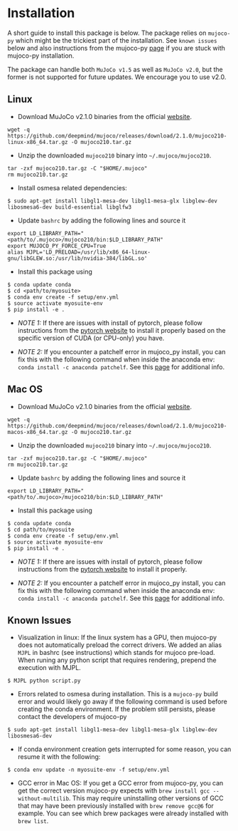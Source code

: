 # Installation

A short guide to install this package is below. The package relies on `mujoco-py` which might be the trickiest part of the installation. See `known issues` below and also instructions from the mujoco-py [page](https://github.com/openai/mujoco-py) if you are stuck with mujoco-py installation.

The package can handle both `MuJoCo v1.5` as well as `MuJoCo v2.0`, but the former is not supported for future updates. We encourage you to use v2.0.

## Linux

- Download MuJoCo v2.1.0 binaries from the official [website](https://github.com/deepmind/mujoco/releases/download/2.1.0/mujoco210-linux-x86_64.tar.gz).
```
wget -q https://github.com/deepmind/mujoco/releases/download/2.1.0/mujoco210-linux-x86_64.tar.gz -O mujoco210.tar.gz
```
- Unzip the downloaded `mujoco210` binary into `~/.mujoco/mujoco210`.
```
tar -zxf mujoco210.tar.gz -C "$HOME/.mujoco"
rm mujoco210.tar.gz
```
- Install osmesa related dependencies:
```
$ sudo apt-get install libgl1-mesa-dev libgl1-mesa-glx libglew-dev libosmesa6-dev build-essential libglfw3
```
- Update `bashrc` by adding the following lines and source it
```
export LD_LIBRARY_PATH="<path/to/.mujoco>/mujoco210/bin:$LD_LIBRARY_PATH"
export MUJOCO_PY_FORCE_CPU=True
alias MJPL='LD_PRELOAD=/usr/lib/x86_64-linux-gnu/libGLEW.so:/usr/lib/nvidia-384/libGL.so'
```
- Install this package using
```
$ conda update conda
$ cd <path/to/myosuite>
$ conda env create -f setup/env.yml
$ source activate myosuite-env
$ pip install -e .
```
- *NOTE 1:* If there are issues with install of pytorch, please follow instructions from the [pytorch website](https://pytorch.org/) to install it properly based on the specific version of CUDA (or CPU-only) you have.

- *NOTE 2:* If you encounter a patchelf error in mujoco_py install, you can fix this with the following command when inside the anaconda env: `conda install -c anaconda patchelf`. See this [page](https://github.com/openai/mujoco-py/issues/147) for additional info.

## Mac OS
- Download MuJoCo v2.1.0 binaries from the official [website](https://github.com/deepmind/mujoco/releases/download/2.1.0/mujoco210-macos-x86_64.tar.gz).
```
wget -q https://github.com/deepmind/mujoco/releases/download/2.1.0/mujoco210-macos-x86_64.tar.gz -O mujoco210.tar.gz
```
- Unzip the downloaded `mujoco210` binary into `~/.mujoco/mujoco210`.
```
tar -zxf mujoco210.tar.gz -C "$HOME/.mujoco"
rm mujoco210.tar.gz
```
- Update `bashrc` by adding the following lines and source it
```
export LD_LIBRARY_PATH="<path/to/.mujoco>/mujoco210/bin:$LD_LIBRARY_PATH"
```
- Install this package using
```
$ conda update conda
$ cd path/to/myosuite
$ conda env create -f setup/env.yml
$ source activate myosuite-env
$ pip install -e .
```

- *NOTE 1:* If there are issues with install of pytorch, please follow instructions from the [pytorch website](https://pytorch.org/) to install it properly.

- *NOTE 2:* If you encounter a patchelf error in mujoco_py install, you can fix this with the following command when inside the anaconda env: `conda install -c anaconda patchelf`. See this [page](https://github.com/openai/mujoco-py/issues/147) for additional info.


## Known Issues

- Visualization in linux: If the linux system has a GPU, then mujoco-py does not automatically preload the correct drivers. We added an alias `MJPL` in bashrc (see instructions) which stands for mujoco pre-load. When runing any python script that requires rendering, prepend the execution with MJPL.
```
$ MJPL python script.py
```

- Errors related to osmesa during installation. This is a `mujoco-py` build error and would likely go away if the following command is used before creating the conda environment. If the problem still persists, please contact the developers of mujoco-py
```
$ sudo apt-get install libgl1-mesa-dev libgl1-mesa-glx libglew-dev libosmesa6-dev
```

- If conda environment creation gets interrupted for some reason, you can resume it with the following:
```
$ conda env update -n myosuite-env -f setup/env.yml
```

- GCC error in Mac OS: If you get a GCC error from mujoco-py, you can get the correct version mujoco-py expects with `brew install gcc --without-multilib`. This may require uninstalling other versions of GCC that may have been previously installed with `brew remove gcc@6` for example. You can see which brew packages were already installed with `brew list`.

